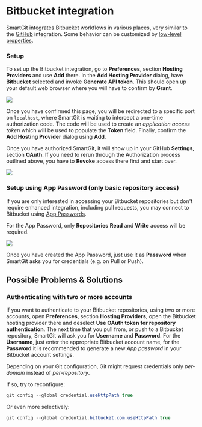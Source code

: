 # Bitbucket integration

SmartGit integrates Bitbucket workflows in various places, very similar to the [GitHub](GitHub-integration.md) integration. 
Some behavior can be customized by [low-level properties](../GUI/AdvancedSettings/Low-Level-Properties.md#SystemProperties-properties.bitbucket).

### Setup

To set up the Bitbucket integration, go to **Preferences**, section **Hosting Providers** and use **Add** there. In the **Add Hosting Provider** dialog, have **Bitbucket** selected and invoke **Generate API token**. This should open up your default web browser where you will have to confirm by **Grant**.

![](../attachments/bitbucket-oauth-grant.png)

Once you have confirmed this page, you will be redirected to a specific port on `localhost`, where SmartGit is waiting to intercept a one-time authorization code. The code will be used to create an *application access token* which will be used to populate the
**Token** field. Finally, confirm the **Add Hosting Provider** dialog using **Add**.

Once you have authorized SmartGit, it will show up in your GitHub
**Settings**, section **OAuth**. If you need to rerun through the Authorization process outlined above, you have to **Revoke** access there first and start over.

![](../attachments/bitbucket-oauth-overview.png)

### Setup using App Password (only basic repository access)

If you are only interested in accessing your Bitbucket repositories but don't require enhanced integration, including pull requests, you may connect to Bitbucket using [App Passwords](https://support.atlassian.com/bitbucket-cloud/docs/app-passwords/).

For the App Password, only **Repositories** **Read** and **Write** access will be required.

![](../attachments/bitbucket-app-password.png)

Once you have created the App Password, just use it as **Password** when SmartGit asks you for credentials (e.g. on Pull or Push).

## Possible Problems & Solutions

### Authenticating with two or more accounts

If you want to authenticate to your Bitbucket repositories, using two or more accounts, open **Preferences**, section **Hosting Providers**, open the Bitbucket hosting provider there and deselect **Use OAuth token for repository authentication**. The next time that you pull from, or push to a Bitbucket repository, SmartGit will ask you for **Username** and **Password**. For the **Username**, just enter the appropriate Bitbucket account name, for the **Password** it is recommended to generate a new *App password* in your Bitbucket account settings.

Depending on your Git configuration, Git might request credentials only *per-domain* instead of *per-repository*.

If so, try to reconfigure:

``` java
git config --global credential.useHttpPath true
```

Or even more selectively:

``` java
git config --global credential.bitbucket.com.useHttpPath true
```



